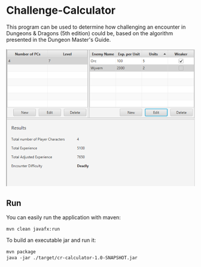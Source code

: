 # Challenge-Calculator

This program can be used to determine how challenging an encounter in Dungeons & Dragons (5th edition) could be, based on the algorithm presented in the Dungeon Master's Guide.
<br />
<br />
![Example Image of UI](images/ui-example.png)

## Run
You can easily run the application with maven:
```
mvn clean javafx:run
```
To build an executable jar and run it:
```
mvn package
java -jar ./target/cr-calculator-1.0-SNAPSHOT.jar
```